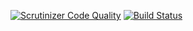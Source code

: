 [![Scrutinizer Code Quality](https://scrutinizer-ci.com/g/matecat/emoji-parser/badges/quality-score.png?b=main)](https://scrutinizer-ci.com/g/matecat/emoji-parser/?branch=main)
[![Build Status](https://app.travis-ci.com/matecat/emoji-parser.svg?token=qBazxkHwP18h3EWnHjjF&branch=main)](https://app.travis-ci.com/matecat/emoji-parser)
